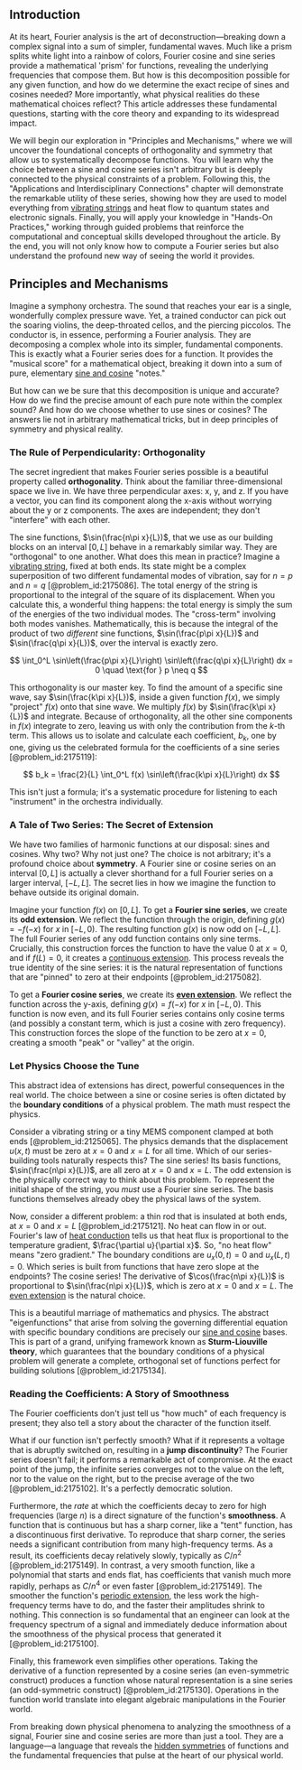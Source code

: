 ## Introduction
At its heart, Fourier analysis is the art of deconstruction—breaking down a complex signal into a sum of simpler, fundamental waves. Much like a prism splits white light into a rainbow of colors, Fourier cosine and sine series provide a mathematical 'prism' for functions, revealing the underlying frequencies that compose them. But how is this decomposition possible for any given function, and how do we determine the exact recipe of sines and cosines needed? More importantly, what physical realities do these mathematical choices reflect? This article addresses these fundamental questions, starting with the core theory and expanding to its widespread impact.

We will begin our exploration in "Principles and Mechanisms," where we will uncover the foundational concepts of orthogonality and symmetry that allow us to systematically decompose functions. You will learn why the choice between a sine and cosine series isn't arbitrary but is deeply connected to the physical constraints of a problem. Following this, the "Applications and Interdisciplinary Connections" chapter will demonstrate the remarkable utility of these series, showing how they are used to model everything from [vibrating strings](@article_id:168288) and heat flow to quantum states and electronic signals. Finally, you will apply your knowledge in "Hands-On Practices," working through guided problems that reinforce the computational and conceptual skills developed throughout the article. By the end, you will not only know how to compute a Fourier series but also understand the profound new way of seeing the world it provides.

## Principles and Mechanisms

Imagine a symphony orchestra. The sound that reaches your ear is a single, wonderfully complex pressure wave. Yet, a trained conductor can pick out the soaring violins, the deep-throated cellos, and the piercing piccolos. The conductor is, in essence, performing a Fourier analysis. They are decomposing a complex whole into its simpler, fundamental components. This is exactly what a Fourier series does for a function. It provides the "musical score" for a mathematical object, breaking it down into a sum of pure, elementary [sine and cosine](@article_id:174871) "notes."

But how can we be sure that this decomposition is unique and accurate? How do we find the precise amount of each pure note within the complex sound? And how do we choose whether to use sines or cosines? The answers lie not in arbitrary mathematical tricks, but in deep principles of symmetry and physical reality.

### The Rule of Perpendicularity: Orthogonality

The secret ingredient that makes Fourier series possible is a beautiful property called **orthogonality**. Think about the familiar three-dimensional space we live in. We have three perpendicular axes: x, y, and z. If you have a vector, you can find its component along the x-axis without worrying about the y or z components. The axes are independent; they don't "interfere" with each other.

The sine functions, $\sin(\frac{n\pi x}{L})$, that we use as our building blocks on an interval $[0, L]$ behave in a remarkably similar way. They are "orthogonal" to one another. What does this mean in practice? Imagine a [vibrating string](@article_id:137962), fixed at both ends. Its state might be a complex superposition of two different fundamental modes of vibration, say for $n=p$ and $n=q$ [@problem_id:2175086]. The total energy of the string is proportional to the integral of the square of its displacement. When you calculate this, a wonderful thing happens: the total energy is simply the sum of the energies of the two individual modes. The "cross-term" involving both modes vanishes. Mathematically, this is because the integral of the product of two *different* sine functions, $\sin(\frac{p\pi x}{L})$ and $\sin(\frac{q\pi x}{L})$, over the interval is exactly zero.

$$ \int_0^L \sin\left(\frac{p\pi x}{L}\right) \sin\left(\frac{q\pi x}{L}\right) dx = 0 \quad \text{for } p \neq q $$

This orthogonality is our master key. To find the amount of a specific sine wave, say $\sin(\frac{k\pi x}{L})$, inside a given function $f(x)$, we simply "project" $f(x)$ onto that sine wave. We multiply $f(x)$ by $\sin(\frac{k\pi x}{L})$ and integrate. Because of orthogonality, all the other sine components in $f(x)$ integrate to zero, leaving us with only the contribution from the $k$-th term. This allows us to isolate and calculate each coefficient, $b_k$, one by one, giving us the celebrated formula for the coefficients of a sine series [@problem_id:2175119]:

$$ b_k = \frac{2}{L} \int_0^L f(x) \sin\left(\frac{k\pi x}{L}\right) dx $$

This isn't just a formula; it's a systematic procedure for listening to each "instrument" in the orchestra individually.

### A Tale of Two Series: The Secret of Extension

We have two families of harmonic functions at our disposal: sines and cosines. Why two? Why not just one? The choice is not arbitrary; it's a profound choice about **symmetry**. A Fourier sine or cosine series on an interval $[0, L]$ is actually a clever shorthand for a full Fourier series on a larger interval, $[-L, L]$. The secret lies in how we imagine the function to behave outside its original domain.

Imagine your function $f(x)$ on $[0, L]$.
To get a **Fourier sine series**, we create its **odd extension**. We reflect the function through the origin, defining $g(x) = -f(-x)$ for $x$ in $[-L, 0)$. The resulting function $g(x)$ is now odd on $[-L, L]$. The full Fourier series of any odd function contains only sine terms. Crucially, this construction forces the function to have the value $0$ at $x=0$, and if $f(L)=0$, it creates a [continuous extension](@article_id:160527). This process reveals the true identity of the sine series: it is the natural representation of functions that are "pinned" to zero at their endpoints [@problem_id:2175082].

To get a **Fourier cosine series**, we create its **[even extension](@article_id:172268)**. We reflect the function across the y-axis, defining $g(x) = f(-x)$ for $x$ in $[-L, 0)$. This function is now even, and its full Fourier series contains only cosine terms (and possibly a constant term, which is just a cosine with zero frequency). This construction forces the slope of the function to be zero at $x=0$, creating a smooth "peak" or "valley" at the origin.

### Let Physics Choose the Tune

This abstract idea of extensions has direct, powerful consequences in the real world. The choice between a sine or cosine series is often dictated by the **boundary conditions** of a physical problem. The math must respect the physics.

Consider a vibrating string or a tiny MEMS component clamped at both ends [@problem_id:2125065]. The physics demands that the displacement $u(x,t)$ must be zero at $x=0$ and $x=L$ for all time. Which of our series-building tools naturally respects this? The sine series! Its basis functions, $\sin(\frac{n\pi x}{L})$, are all zero at $x=0$ and $x=L$. The odd extension is the physically correct way to think about this problem. To represent the initial shape of the string, you *must* use a Fourier sine series. The basis functions themselves already obey the physical laws of the system.

Now, consider a different problem: a thin rod that is insulated at both ends, at $x=0$ and $x=L$ [@problem_id:2175121]. No heat can flow in or out. Fourier's law of [heat conduction](@article_id:143015) tells us that heat flux is proportional to the temperature gradient, $\frac{\partial u}{\partial x}$. So, "no heat flow" means "zero gradient." The boundary conditions are $u_x(0,t)=0$ and $u_x(L,t)=0$. Which series is built from functions that have zero slope at the endpoints? The cosine series! The derivative of $\cos(\frac{n\pi x}{L})$ is proportional to $\sin(\frac{n\pi x}{L})$, which is zero at $x=0$ and $x=L$. The [even extension](@article_id:172268) is the natural choice.

This is a beautiful marriage of mathematics and physics. The abstract "eigenfunctions" that arise from solving the governing differential equation with specific boundary conditions are precisely our [sine and cosine](@article_id:174871) bases. This is part of a grand, unifying framework known as **Sturm-Liouville theory**, which guarantees that the boundary conditions of a physical problem will generate a complete, orthogonal set of functions perfect for building solutions [@problem_id:2175134].

### Reading the Coefficients: A Story of Smoothness

The Fourier coefficients don't just tell us "how much" of each frequency is present; they also tell a story about the character of the function itself.

What if our function isn't perfectly smooth? What if it represents a voltage that is abruptly switched on, resulting in a **jump discontinuity**? The Fourier series doesn't fail; it performs a remarkable act of compromise. At the exact point of the jump, the infinite series converges not to the value on the left, nor to the value on the right, but to the precise average of the two [@problem_id:2175102]. It's a perfectly democratic solution.

Furthermore, the *rate* at which the coefficients decay to zero for high frequencies (large $n$) is a direct signature of the function's **smoothness**.
A function that is continuous but has a sharp corner, like a "tent" function, has a discontinuous first derivative. To reproduce that sharp corner, the series needs a significant contribution from many high-frequency terms. As a result, its coefficients decay relatively slowly, typically as $C/n^2$ [@problem_id:2175149].
In contrast, a very smooth function, like a polynomial that starts and ends flat, has coefficients that vanish much more rapidly, perhaps as $C/n^4$ or even faster [@problem_id:2175149]. The smoother the function's [periodic extension](@article_id:175996), the less work the high-frequency terms have to do, and the faster their amplitudes shrink to nothing. This connection is so fundamental that an engineer can look at the frequency spectrum of a signal and immediately deduce information about the smoothness of the physical process that generated it [@problem_id:2175100].

Finally, this framework even simplifies other operations. Taking the derivative of a function represented by a cosine series (an even-symmetric construct) produces a function whose natural representation is a sine series (an odd-symmetric construct) [@problem_id:2175130]. Operations in the function world translate into elegant algebraic manipulations in the Fourier world.

From breaking down physical phenomena to analyzing the smoothness of a signal, Fourier sine and cosine series are more than just a tool. They are a language—a language that reveals the [hidden symmetries](@article_id:146828) of functions and the fundamental frequencies that pulse at the heart of our physical world.